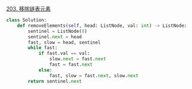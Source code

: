 [203. 移除链表元素](https://leetcode-cn.com/problems/remove-linked-list-elements/)

```py
class Solution:
    def removeElements(self, head: ListNode, val: int) -> ListNode:
        sentinel = ListNode(0)
        sentinel.next = head
        fast, slow = head, sentinel
        while fast:
            if fast.val == val:
                slow.next = fast.next
                fast = fast.next
            else:
                fast, slow = fast.next, slow.next
        return sentinel.next
```
